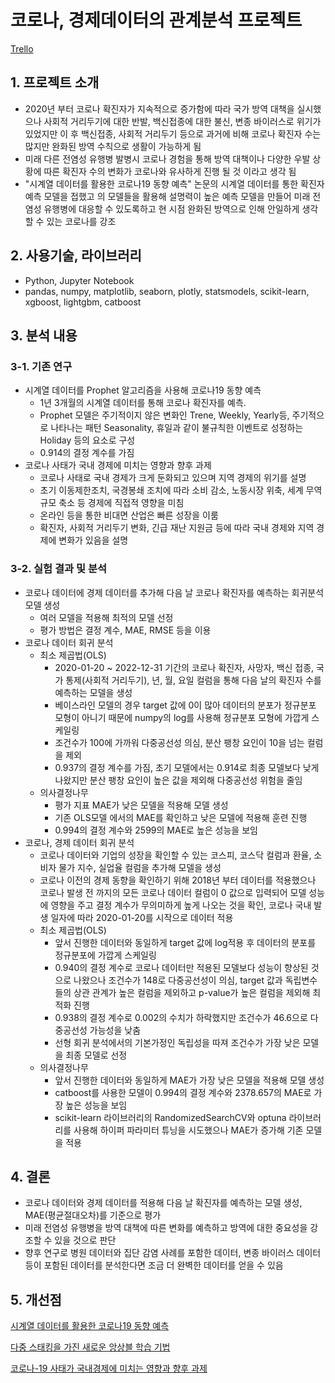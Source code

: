 # 코로나, 경제데이터의 관계분석 프로젝트

[Trello](https://trello.com/b/skmAgLSc/dlp%ED%8C%80)

## 1. 프로젝트 소개
- 2020년 부터 코로나 확진자가 지속적으로 증가함에 따라 국가 방역 대책을 실시했으나 사회적 거리두기에 대한 반발, 백신접종에 대한 불신, 변종 바이러스로 위기가 있었지만 이 후 백신접종, 사회적 거리두기 등으로 과거에 비해 코로나 확진자 수는 많지만 완화된 방역 수칙으로 생활이 가능하게 됨
- 미래 다른 전염성 유행병 발병시 코로나 경험을 통해 방역 대책이나 다양한 우발 상황에 따른 확진자 수의 변화가 코로나와 유사하게 진행 될 것 이라고 생각 됨
- "시계열 데이터를 활용한 코로나19 동향 예측" 논문의 시계열 데이터를 통한 확진자 예측 모델을 접했고 의 모델들을 활용해 설명력이 높은 예측 모델을 만들어 미래 전염성 유행병에 대응할 수 있도록하고 현 시점 완화된 방역으로 인해 안일하게 생각할 수 있는 코로나를 강조

## 2. 사용기술, 라이브러리
- Python, Jupyter Notebook
- pandas, numpy, matplotlib, seaborn, plotly, statsmodels, scikit-learn, xgboost, lightgbm, catboost

## 3. 분석 내용
### 3-1. 기존 연구
- 시계열 데이터를 Prophet 알고리즘을 사용해 코로나19 동향 예측
  - 1년 3개월의 시계열 데이터를 통해 코로나 확진자를 예측.
  - Prophet 모델은 주기적이지 않은 변화인 Trene, Weekly, Yearly등, 주기적으로 나타나는 패턴 Seasonality, 휴일과 같이 불규칙한 이벤트로 성정하는 Holiday 등의 요소로 구성
  - 0.914의 결정 계수를 가짐
- 코로나 사태가 국내 경제에 미치는 영향과 향후 과제
  - 코로나 사태로 국내 경제가 크게 둔화되고 있으며 지역 경제의 위기를 설명
  - 초기 이동제한조치, 국경봉쇄 조치에 따라 소비 감소, 노동시장 위축, 세계 무역규모 축소 등 경제에 직접적 영향을 미침
  - 온라인 등을 통한 비대면 산업은 빠른 성장을 이룸
  - 확진자, 사회적 거리두기 변화, 긴급 재난 지원금 등에 따라 국내 경제와 지역 경제에 변화가 있음을 설명
### 3-2. 실험 결과 및 분석
- 코로나 데이터에 경제 데이터를 추가해 다음 날 코로나 확진자를 예측하는 회귀분석 모델 생성
  - 여러 모델을 적용해 최적의 모델 선정
  - 평가 방법은 결정 계수, MAE, RMSE 등을 이용
- 코로나 데이터 회귀 분석
  - 최소 제곱법(OLS)
    - 2020-01-20 ~ 2022-12-31 기간의 코로나 확진자, 사망자, 백신 접종, 국가 통제(사회적 거리두기), 년, 월, 요일 컬럼을 통해 다음 날의 확진자 수를 예측하는 모델을 생성
    - 베이스라인 모델의 경우 target 값에 0이 많아 데이터의 분포가 정규분포 모형이 아니기 때문에 numpy의 log를 사용해 정규분포 모형에 가깝게 스케일링
    - 조건수가 100에 가까워 다중공선성 의심, 분산 팽창 요인이 10을 넘는 컬럼을 제외
    - 0.937의 결정 계수를 가짐, 초기 모델에서는 0.914로 최종 모델보다 낮게 나왔지만 분산 팽창 요인이 높은 값을 제외해 다중공선성 위험을 줄임
  - 의사결정나무
    - 평가 지표 MAE가 낮은 모델을 적용해 모델 생성
    - 기존 OLS모델 에서의 MAE를 확인하고 낮은 모델에 적용해 훈련 진행
    - 0.994의 결정 계수와 2599의 MAE로 높은 성능을 보임
- 코로나, 경제 데이터 회귀 분석
  - 코로나 데이터와 기업의 성장을 확인할 수 있는 코스피, 코스닥 컬럼과 환율, 소비자 물가 지수, 실업율 컬럼을 추가해 모델을 생성
  - 코로나 이전의 경제 동향을 확인하기 위해 2018년 부터 데이터를 적용했으나 코로나 발생 전 까지의 모든 코로나 데이터 컬럼이 0 값으로 입력되어 모델 성능에 영향을 주고 결정 계수가 무의미하게 높게 나오는 것을 확인, 코로나 국내 발생 일자에 따라 2020-01-20를 시작으로 데이터 적용
  - 최소 제곱법(OLS)
    - 앞서 진행한 데이터와 동일하게 target 값에 log적용 후 데이터의 분포를 정규분포에 가깝게 스케일링
    - 0.940의 결정 계수로 코로나 데이터만 적용된 모델보다 성능이 향상된 것으로 나왔으나 조건수가 148로 다중공선성이 의심, target 값과 독립변수들의 상관 관계가 높은 컬럼을 제외하고 p-value가 높은 컬럼을 제외해 최적화 진행
    - 0.938의 결정 계수로 0.002의 수치가 하락했지만 조건수가 46.6으로 다중공선성 가능성을 낮춤
    - 선형 회귀 분석에서의 기본가정인 독립성을 따져 조건수가 가장 낮은 모델을 최종 모델로 선정
  - 의사결정나무
    - 앞서 진행한 데이터와 동일하게 MAE가 가장 낮은 모델을 적용해 모델 생성
    - catboost를 사용한 모델이 0.994의 결정 계수와 2378.657의 MAE로 가장 높은 성능을 보임
    - scikit-learn 라이브러리의 RandomizedSearchCV와 optuna 라이브러리를 사용해 하이퍼 파라미터 튜닝을 시도했으나 MAE가 증가해 기존 모델을 적용

## 4. 결론
- 코로나 데이터와 경제 데이터를 적용해 다음 날 확진자를 예측하는 모델 생성, MAE(평균절대오차)를 기준으로 평가
- 미래 전염성 유행병을 방역 대책에 따른 변화를 예측하고 방역에 대한 중요성을 강조할 수 있을 것으로 판단
- 향후 연구로 병원 데이터와 집단 감염 사례를 포함한 데이터, 변종 바이러스 데이터 등이 포함된 데이터를 분석한다면 조금 더 완벽한 데이터를 얻을 수 있음

## 5. 개선점


[시계열 데이터를 활용한 코로나19 동향 예측](https://www.kci.go.kr/kciportal/ci/sereArticleSearch/ciSereArtiView.kci?sereArticleSearchBean.artiId=ART002741446)

[다중 스태킹을 가진 새로운 앙상블 학습 기법](https://www.kci.go.kr/kciportal/ci/sereArticleSearch/ciSereArtiView.kci?sereArticleSearchBean.artiId=ART002619294)

[코로나-19 사태가 국내경제에 미치는 영향과 향후 과제](https://www.kci.go.kr/kciportal/ci/sereArticleSearch/ciSereArtiView.kci?sereArticleSearchBean.artiId=ART002659150)

[](https://www.metroseoul.co.kr/article/20200915500473)

[](https://www.kukinews.com/newsView/kuk202008260315)
